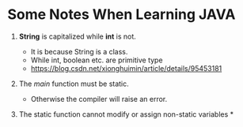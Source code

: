 # Some Notes When Learning JAVA

1. **String** is capitalized while **int** is not.
    * It is because String is a class.
    * While int, boolean etc. are primitive type
    * https://blog.csdn.net/xionghuimin/article/details/95453181

2. The *main* function must be static.
    * Otherwise the compiler will raise an error. 

3. The static function cannot modify or assign non-static variables
    * 